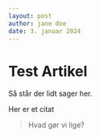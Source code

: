 ```yaml
---
layout: post
author: jane doe
date: 3. januar 2024
---
```


# Test Artikel

Så står der lidt sager her.

Her er et citat

> Hvad gør vi lige?
